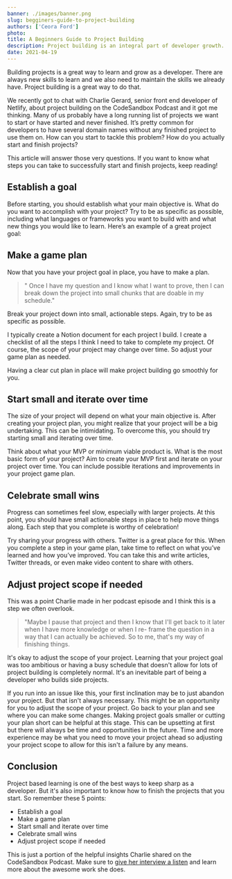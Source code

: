 ```yaml
---
banner: ./images/banner.png
slug: begginers-guide-to-project-building
authors: ['Ceora Ford']
photo: 
title: A Beginners Guide to Project Building 
description: Project building is an integral part of developer growth. Learn how to create and finish amazing coding projects in this post. 
date: 2021-04-19
---
```

Building projects is a great way to learn and grow as a developer. There are always new skills to learn and we also need to maintain the skills we already have. Project building is a great way to do that.

We recently got to chat with Charlie Gerard, senior front end developer of Netlify, about project building on the CodeSandbox Podcast and it got me thinking. Many of us probably have a long running list of projects we want to start or have started and never finished. It’s pretty common for developers to have several domain names without any finished project to use them on. How can you start to tackle this problem? How do you actually start and finish projects? 

This article will answer those very questions. If you want to know what steps you can take to successfully start and finish projects, keep reading! 

## Establish a goal

Before starting, you should establish what your main objective is. What do you want to accomplish with your project? Try to be as specific as possible, including what languages or frameworks you want to build with and what new things you would like to learn. Here’s an example of a great project goal: 

## Make a game plan

Now that you have your project goal in place, you have to make a plan. 

> " Once I have my question and I know what I want to prove, then I can break down the project into small chunks that are doable in my schedule."

Break your project down into small, actionable steps. Again, try to be as specific as possible. 

I typically create a Notion document for each project I build. I create a checklist of all the steps I think I need to take to complete my project. Of course, the scope of your project may change over time. So adjust your game plan as needed. 

Having a clear cut plan in place will make project building go smoothly for you. 

## Start small and iterate over time

The size of your project will depend on what your main objective is. After creating your project plan, you might realize that your project will be a big undertaking. This can be intimidating. To overcome this, you should try starting small and iterating over time.

Think about what your MVP or minimum viable product is. What is the most basic form of your project? Aim to create your MVP first and iterate on your project over time. You can include possible iterations and improvements in your project game plan. 

## Celebrate small wins

Progress can sometimes feel slow, especially with larger projects. At this point, you should have small actionable steps in place to help move things along. Each step that you complete is worthy of celebration! 

Try sharing your progress with others. Twitter is a great place for this. When you complete a step in your game plan, take time to reflect on what you’ve learned and how you’ve improved. You can take this and write articles, Twitter threads, or even make video content to share with others. 

## Adjust project scope if needed

This was a point Charlie made in her podcast episode and I think this is a step we often overlook. 

> "Maybe I pause that project and then I know that I'll get back to it later when I have more knowledge or when I re- frame the question in a way that I can actually be achieved. So to me, that's my way of finishing things.

It's okay to adjust the scope of your project. Learning that your project goal was too ambitious or having a busy schedule that doesn't allow for lots of project building is completely normal. It's an inevitable part of being a developer who builds side projects. 

If you run into an issue like this, your first inclination may be to just abandon your project. But that isn't always necessary. This might be an opportunity for you to adjust the scope of your project. Go back to your plan and see where you can make some changes. Making project goals smaller or cutting your plan short can be helpful at this stage. This can be upsetting at first but there will always be time and opportunities in the future. Time and more experience may be what you need to move your project ahead so adjusting your project scope to allow for this isn't a failure by any means.

## Conclusion

Project based learning is one of the best ways to keep sharp as a developer. But it's also important to know how to finish the projects that you start. So remember these 5 points:

- Establish a goal
- Make a game plan
- Start small and iterate over time
- Celebrate small wins
- Adjust project scope if needed

This is just a portion of the helpful insights Charlie shared on the CodeSandbox Podcast. Make sure to [give her interview a listen](https://codesandbox.io/podcasts/codesandbox-podcast/charlie-gerard-netlify) and learn more about the awesome work she does.